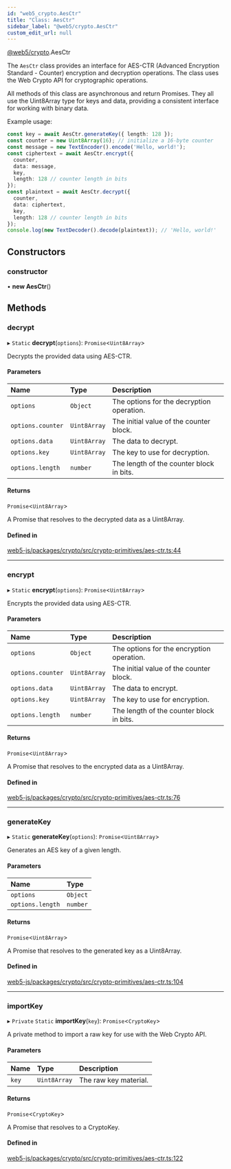 ```yaml
---
id: "web5_crypto.AesCtr"
title: "Class: AesCtr"
sidebar_label: "@web5/crypto.AesCtr"
custom_edit_url: null
---
```


[@web5/crypto](../modules/web5_crypto.md).AesCtr

The `AesCtr` class provides an interface for AES-CTR
(Advanced Encryption Standard - Counter) encryption and decryption
operations. The class uses the Web Crypto API for cryptographic operations.

All methods of this class are asynchronous and return Promises. They all
use the Uint8Array type for keys and data, providing a consistent
interface for working with binary data.

Example usage:

```ts
const key = await AesCtr.generateKey({ length: 128 });
const counter = new Uint8Array(16); // initialize a 16-byte counter
const message = new TextEncoder().encode('Hello, world!');
const ciphertext = await AesCtr.encrypt({
  counter,
  data: message,
  key,
  length: 128 // counter length in bits
});
const plaintext = await AesCtr.decrypt({
  counter,
  data: ciphertext,
  key,
  length: 128 // counter length in bits
});
console.log(new TextDecoder().decode(plaintext)); // 'Hello, world!'
```

## Constructors

### constructor

• **new AesCtr**()

## Methods

### decrypt

▸ `Static` **decrypt**(`options`): `Promise`<`Uint8Array`\>

Decrypts the provided data using AES-CTR.

#### Parameters

| Name | Type | Description |
| :------ | :------ | :------ |
| `options` | `Object` | The options for the decryption operation. |
| `options.counter` | `Uint8Array` | The initial value of the counter block. |
| `options.data` | `Uint8Array` | The data to decrypt. |
| `options.key` | `Uint8Array` | The key to use for decryption. |
| `options.length` | `number` | The length of the counter block in bits. |

#### Returns

`Promise`<`Uint8Array`\>

A Promise that resolves to the decrypted data as a Uint8Array.

#### Defined in

[web5-js/packages/crypto/src/crypto-primitives/aes-ctr.ts:44](https://github.com/TBD54566975/web5-js/blob/ff920f5/packages/crypto/src/crypto-primitives/aes-ctr.ts#L44)

___

### encrypt

▸ `Static` **encrypt**(`options`): `Promise`<`Uint8Array`\>

Encrypts the provided data using AES-CTR.

#### Parameters

| Name | Type | Description |
| :------ | :------ | :------ |
| `options` | `Object` | The options for the encryption operation. |
| `options.counter` | `Uint8Array` | The initial value of the counter block. |
| `options.data` | `Uint8Array` | The data to encrypt. |
| `options.key` | `Uint8Array` | The key to use for encryption. |
| `options.length` | `number` | The length of the counter block in bits. |

#### Returns

`Promise`<`Uint8Array`\>

A Promise that resolves to the encrypted data as a Uint8Array.

#### Defined in

[web5-js/packages/crypto/src/crypto-primitives/aes-ctr.ts:76](https://github.com/TBD54566975/web5-js/blob/ff920f5/packages/crypto/src/crypto-primitives/aes-ctr.ts#L76)

___

### generateKey

▸ `Static` **generateKey**(`options`): `Promise`<`Uint8Array`\>

Generates an AES key of a given length.

#### Parameters

| Name | Type |
| :------ | :------ |
| `options` | `Object` |
| `options.length` | `number` |

#### Returns

`Promise`<`Uint8Array`\>

A Promise that resolves to the generated key as a Uint8Array.

#### Defined in

[web5-js/packages/crypto/src/crypto-primitives/aes-ctr.ts:104](https://github.com/TBD54566975/web5-js/blob/ff920f5/packages/crypto/src/crypto-primitives/aes-ctr.ts#L104)

___

### importKey

▸ `Private` `Static` **importKey**(`key`): `Promise`<`CryptoKey`\>

A private method to import a raw key for use with the Web Crypto API.

#### Parameters

| Name | Type | Description |
| :------ | :------ | :------ |
| `key` | `Uint8Array` | The raw key material. |

#### Returns

`Promise`<`CryptoKey`\>

A Promise that resolves to a CryptoKey.

#### Defined in

[web5-js/packages/crypto/src/crypto-primitives/aes-ctr.ts:122](https://github.com/TBD54566975/web5-js/blob/ff920f5/packages/crypto/src/crypto-primitives/aes-ctr.ts#L122)
